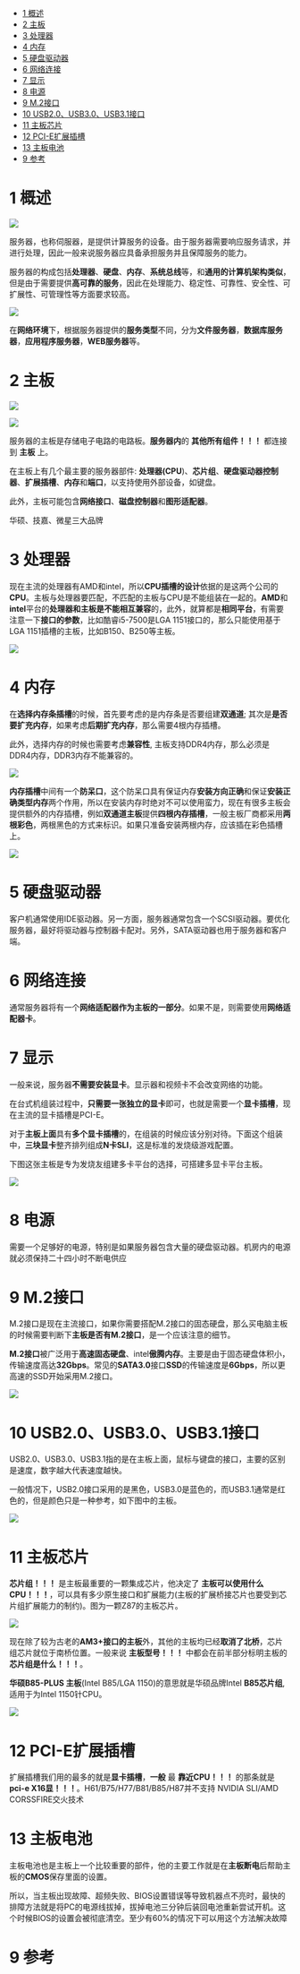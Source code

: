 
<!-- @import "[TOC]" {cmd="toc" depthFrom=1 depthTo=6 orderedList=false} -->

<!-- code_chunk_output -->

* [1 概述](#1-概述)
* [2 主板](#2-主板)
* [3 处理器](#3-处理器)
* [4 内存](#4-内存)
* [5 硬盘驱动器](#5-硬盘驱动器)
* [6 网络连接](#6-网络连接)
* [7 显示](#7-显示)
* [8 电源](#8-电源)
* [9 M.2接口](#9-m2接口)
* [10 USB2.0、USB3.0、USB3.1接口](#10-usb20-usb30-usb31接口)
* [11 主板芯片](#11-主板芯片)
* [12 PCI\-E扩展插槽](#12-pci-e扩展插槽)
* [13 主板电池](#13-主板电池)
* [9 参考](#9-参考)

<!-- /code_chunk_output -->

# 1 概述

![](./images/2019-04-22-16-16-06.png)

服务器，也称伺服器，是提供计算服务的设备。由于服务器需要响应服务请求，并进行处理，因此一般来说服务器应具备承担服务并且保障服务的能力。 

服务器的构成包括**处理器**、**硬盘**、**内存**、**系统总线**等，和**通用的计算机架构类似**，但是由于需要提供**高可靠的服务**，因此在处理能力、稳定性、可靠性、安全性、可扩展性、可管理性等方面要求较高。 

![](./images/2019-04-22-16-17-31.png)

在**网络环境**下，根据服务器提供的**服务类型**不同，分为**文件服务器**，**数据库服务器**，**应用程序服务器**，**WEB服务器**等。

# 2 主板

![](./images/2019-04-22-15-52-02.png)

![](./images/2019-04-22-16-01-51.png)

服务器的主板是存储电子电路的电路板。**服务器内**的 **其他所有组件！！！** 都连接到 **主板** 上。

在主板上有几个最主要的服务器部件: **处理器(CPU**)、**芯片组**、**硬盘驱动器控制器**、**扩展插槽**、**内存**和**端口**，以支持使用外部设备，如键盘。

此外，主板可能包含**网络接口**、**磁盘控制器**和**图形适配器**。

华硕、技嘉、微星三大品牌

# 3 处理器

现在主流的处理器有AMD和intel，所以**CPU插槽的设计**依据的是这两个公司的**CPU**。主板与处理器要匹配，不匹配的主板与CPU是不能组装在一起的。**AMD**和**intel**平台的**处理器和主板是不能相互兼容**的，此外，就算都是**相同平台**，有需要注意一下**接口的参数**，比如酷睿i5-7500是LGA 1151接口的，那么只能使用基于LGA 1151插槽的主板，比如B150、B250等主板。

![](./images/2019-04-22-15-52-48.png)

# 4 内存

在**选择内存条插槽**的时候，首先要考虑的是内存条是否要组建**双通道**; 其次是**是否要扩充内存**，如果考虑**后期扩充内存**，那么需要4根内存插槽。

此外，选择内存的时候也需要考虑**兼容性**, 主板支持DDR4内存，那么必须是DDR4内存，DDR3内存不能兼容的。

![](./images/2019-04-22-15-53-11.png)

**内存插槽**中间有一个**防呆口**，这个防呆口具有保证内存**安装方向正确**和保证**安装正确类型内存**两个作用，所以在安装内存时绝对不可以使用蛮力，现在有很多主板会提供额外的内存插槽，例如**双通道主板**提供**四根内存插槽**，一般主板厂商都采用**两根彩色**，两根黑色的方式来标识。如果只准备安装两根内存，应该插在彩色插槽上。

![](./images/2019-04-22-16-00-03.png)

# 5 硬盘驱动器

客户机通常使用IDE驱动器。另一方面，服务器通常包含一个SCSI驱动器。要优化服务器，最好将驱动器与控制器卡配对。另外，SATA驱动器也用于服务器和客户端。

# 6 网络连接

通常服务器将有一个**网络适配器作为主板的一部分**。如果不是，则需要使用**网络适配器卡**。

# 7 显示

一般来说，服务器**不需要安装显卡**。显示器和视频卡不会改变网络的功能。

在台式机组装过程中，**只需要一张独立的显卡**即可，也就是需要一个**显卡插槽**，现在主流的显卡插槽是PCI\-E。

对于**主板上面**具有**多个显卡插槽**的，在组装的时候应该分别对待。下面这个组装中，**三块显卡**整齐排列组成**N卡SLI**，这是标准的发烧级游戏配置。

下图这张主板是专为发烧友组建多卡平台的选择，可搭建多显卡平台主板。

![](./images/2019-04-22-15-54-24.png)

# 8 电源

需要一个足够好的电源，特别是如果服务器包含大量的硬盘驱动器。机房内的电源就必须保持二十四小时不断电供应

# 9 M.2接口

M.2接口是现在主流接口，如果你需要搭配M.2接口的固态硬盘，那么买电脑主板的时候需要判断下**主板是否有M.2接口**，是一个应该注意的细节。

**M.2接口**被广泛用于**高速固态硬盘**、intel**傲腾内存**。主要是由于固态硬盘体积小，传输速度高达**32Gbps**。常见的**SATA3.0**接口**SSD**的传输速度是**6Gbps**，所以更高速的SSD开始采用M.2接口。

![](./images/2019-04-22-15-56-10.png)

# 10 USB2.0、USB3.0、USB3.1接口

USB2.0、USB3.0、USB3.1指的是在主板上面，鼠标与键盘的接口，主要的区别是速度，数字越大代表速度越快。

一般情况下，USB2.0接口采用的是黑色，USB3.0是蓝色的，而USB3.1通常是红色的，但是颜色只是一种参考，如下图中的主板。

![](./images/2019-04-22-15-58-01.png)

# 11 主板芯片

**芯片组！！！** 是主板最重要的一颗集成芯片，他决定了 **主板可以使用什么CPU！！！**，可以具有多少原生接口和扩展能力(主板的扩展桥接芯片也要受到芯片组扩展能力的制约)。图为一颗Z87的主板芯片。

![](./images/2019-04-22-16-03-53.png)

现在除了较为古老的**AM3\+接口的主板**外，其他的主板均已经**取消了北桥**，芯片组芯片就位于南桥位置。一般来说 **主板型号！！！** 中都会在前半部分标明主板的**芯片组是什么！！！**。

**华硕B85-PLUS 主板**(Intel B85/LGA 1150)的意思就是华硕品牌Intel **B85芯片组**, 适用于为Intel 1150针CPU。

![](./images/2019-04-22-16-04-31.png)

# 12 PCI\-E扩展插槽

扩展插槽我们用的最多的就是**显卡插槽**，**一般** 最 **靠近CPU！！！** 的那条就是 **pci\-e X16显！！！**。H61/B75/H77/B81/B85/H87并不支持 NVIDIA SLI/AMD CORSSFIRE交火技术

# 13 主板电池

主板电池也是主板上一个比较重要的部件，他的主要工作就是在**主板断电**后帮助主板的**CMOS**保存里面的设置。

所以，当主板出现故障、超频失败、BIOS设置错误等导致机器点不亮时，最快的排障方法就是将PC的电源线拔掉，拔掉电池三分钟后装回电池重新尝试开机。这个时候BIOS的设置会被彻底清空。至少有60%的情况下可以用这个方法解决故障

# 9 参考

